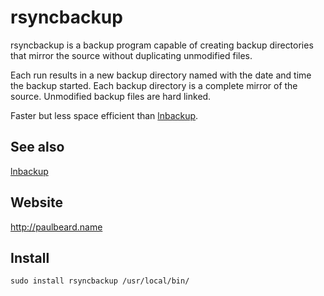 # rsyncbackup

rsyncbackup is a backup program capable of creating backup directories that mirror the source without duplicating unmodified files.

Each run results in a new backup directory named with the date and time the backup started.
Each backup directory is a complete mirror of the source.
Unmodified backup files are hard linked.

Faster but less space efficient than [lnbackup](../../../lnbackup).

## See also

[lnbackup](../../../lnbackup)

## Website

http://paulbeard.name

## Install

    sudo install rsyncbackup /usr/local/bin/
